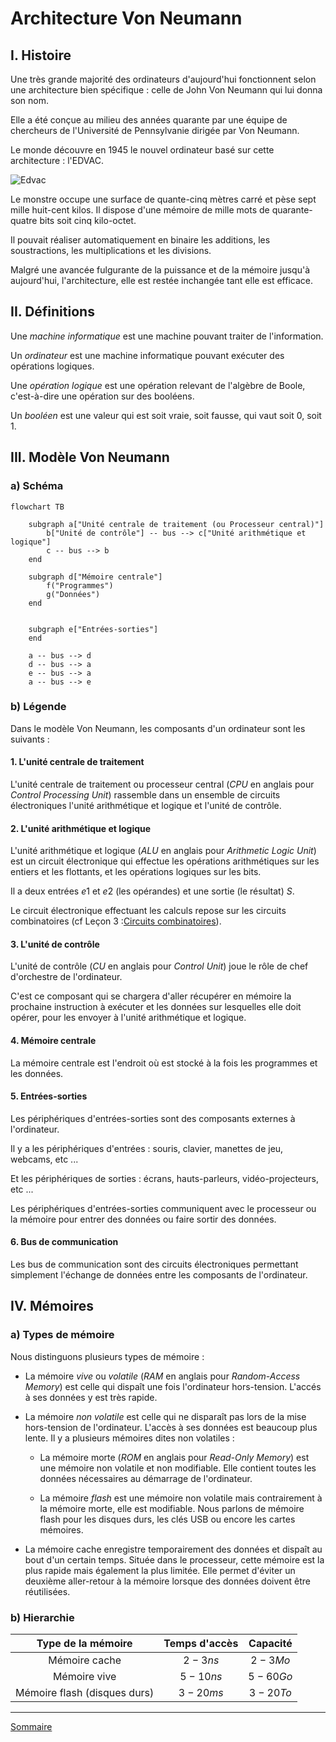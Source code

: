 # Architecture Von Neumann

## I. Histoire

Une très grande majorité des ordinateurs d'aujourd'hui fonctionnent selon une architecture bien spécifique : celle de John Von Neumann qui lui donna son nom.

Elle a été conçue au milieu des années quarante par une équipe de chercheurs de l'Université de Pennsylvanie dirigée par Von Neumann.

Le monde découvre en 1945 le nouvel ordinateur basé sur cette architecture : l'EDVAC.

![Edvac](./img/edvac.png)

Le monstre occupe une surface de quante-cinq mètres carré et pèse sept mille huit-cent kilos. Il dispose d'une mémoire de mille mots de quarante-quatre bits soit cinq kilo-octet.

Il pouvait réaliser automatiquement en binaire les additions, les soustractions, les multiplications et les divisions.

Malgré une avancée fulgurante de la puissance et de la mémoire jusqu'à aujourd'hui, l'architecture, elle est restée inchangée tant elle est efficace.

## II. Définitions

Une *machine informatique* est une machine pouvant traiter de l'information.

Un *ordinateur* est une machine informatique pouvant exécuter des opérations logiques.

Une *opération logique* est une opération relevant de l'algèbre de Boole, c'est-à-dire une opération sur des booléens.

Un *booléen* est une valeur qui est soit vraie, soit fausse, qui vaut soit $0$, soit $1$.

## III. Modèle Von Neumann

### a) Schéma

```mermaid
flowchart TB
    
    subgraph a["Unité centrale de traitement (ou Processeur central)"]
        b["Unité de contrôle"] -- bus --> c["Unité arithmétique et logique"]
        c -- bus --> b
    end

    subgraph d["Mémoire centrale"]
        f("Programmes")
        g("Données")
    end
    

    subgraph e["Entrées-sorties"]
    end

    a -- bus --> d
    d -- bus --> a
    e -- bus --> a
    a -- bus --> e
```

### b) Légende

Dans le modèle Von Neumann, les composants d'un ordinateur sont les suivants :

#### 1. L'unité centrale de traitement

L'unité centrale de traitement ou processeur central (*CPU* en anglais pour *Control Processing Unit*) rassemble dans un ensemble de circuits électroniques l'unité arithmétique et logique et l'unité de contrôle.

#### 2. L'unité arithmétique et logique

L'unité arithmétique et logique (*ALU* en anglais pour *Arithmetic Logic Unit*) est un circuit électronique qui effectue les opérations arithmétiques sur les entiers et les flottants, et les opérations logiques sur les bits.

Il a deux entrées $e1$ et $e2$ (les opérandes) et une sortie (le résultat) $S$.

Le circuit électronique effectuant les calculs repose sur les circuits combinatoires (cf Leçon 3 :[Circuits combinatoires](./Circuits_combinatoires.md)).

#### 3. L'unité de contrôle

L'unité de contrôle (*CU* en anglais pour *Control Unit*) joue le rôle de chef d'orchestre de l'ordinateur.

C'est ce composant qui se chargera d'aller récupérer en mémoire la prochaine instruction à exécuter et les données sur lesquelles elle doit opérer, pour les envoyer à l'unité arithmétique et logique.

#### 4. Mémoire centrale

La mémoire centrale est l'endroit où est stocké à la fois les programmes et les données.

#### 5. Entrées-sorties

Les périphériques d'entrées-sorties sont des composants externes à l'ordinateur.

Il y a les périphériques d'entrées : souris, clavier, manettes de jeu, webcams, etc ...

Et les périphériques de sorties : écrans, hauts-parleurs, vidéo-projecteurs, etc ...

Les périphériques d'entrées-sorties communiquent avec le processeur ou la mémoire pour entrer des données ou faire sortir des données.

#### 6. Bus de communication

Les bus de communication sont des circuits électroniques permettant simplement l'échange de données entre les composants de l'ordinateur.

## IV. Mémoires

### a) Types de mémoire

Nous distinguons plusieurs types de mémoire :

- La mémoire *vive* ou *volatile* (*RAM* en anglais pour *Random-Access Memory*) est celle qui dispaît une fois l'ordinateur hors-tension. L'accés à ses données y est très rapide.

- La mémoire *non volatile* est celle qui ne disparaît pas lors de la mise hors-tension de l'ordinateur. L'accès à ses données est beaucoup plus lente. Il y a plusieurs mémoires dites non volatiles :

    + La mémoire morte (*ROM* en anglais pour *Read-Only Memory*) est une mémoire non volatile et non modifiable. Elle contient toutes les données nécessaires au démarrage de l'ordinateur.

    + La mémoire *flash* est une mémoire non volatile mais contrairement à la mémoire morte, elle est modifiable. Nous parlons de mémoire flash pour les disques durs, les clés USB ou encore les cartes mémoires.

- La mémoire cache enregistre temporairement des données et dispaît au bout d'un certain temps. Située dans le processeur, cette mémoire est la plus rapide mais également la plus limitée. Elle permet d'éviter un deuxième aller-retour à la mémoire lorsque des données doivent être réutilisées.

### b) Hierarchie

| Type de la mémoire | Temps d'accès | Capacité |
| :---: | :---: | :---: |
| Mémoire cache | $2-3 ns$ | $2-3 Mo$ |
| Mémoire vive | $5-10 ns$ | $5-60 Go$ |
| Mémoire flash (disques durs) | $3-20 ms$ | $3-20 To$ |

___________________

[Sommaire](./../README.md)